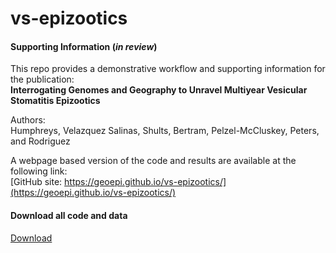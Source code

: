 # vs-epizootics

#### Supporting Information (*in review*) 
This repo provides a demonstrative workflow and supporting information for the publication:  
**Interrogating Genomes and Geography to Unravel Multiyear Vesicular Stomatitis Epizootics**  
  
Authors:  
Humphreys, Velazquez Salinas, Shults, Bertram, Pelzel-McCluskey, Peters, and  Rodriguez  
   
A webpage based version of the code and results are available at the following link:    
[GitHub site: https://geoepi.github.io/vs-epizootics/](https://geoepi.github.io/vs-epizootics/)   

#### Download all code and data 
<a class="github-button" href="https://github.com/geoepi/vs-epizootics/archive/refs/heads/main.zip" data-color-scheme="no-preference: dark; light: light; dark: dark;" data-icon="octicon-download" data-size="large" aria-label="Download buttons/github-buttons on GitHub">Download</a>

<script async defer src="https://buttons.github.io/buttons.js"></script>